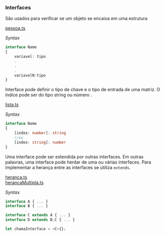 ### Interfaces

São usados para verificar se um objeto se encaixa em uma estrutura

[pessoa.ts](pessoa.ts)  

*Syntax*
```typescript
interface Name
{
    variavel: tipo
    .
    .
    .
    variavelN:tipo
}
```

Interface pode definir o tipo de chave e o tipo de entrada de uma matriz. O índice pode ser do tipo string ou número .

[lista.ts](lista.ts)  

*Syntax*
```typescript
interface Name
{
    [index: number]: string
    //ou
    [index: string]: number
}
```
Uma interface pode ser estendida por outras interfaces. Em outras palavras, uma interface pode herdar de uma ou  várias interfaces.
Para implementar a herança entre as interfaces se utiliza `extends`.

[heranca.ts](heranca.ts)  
[herancaMultipla.ts](herancaMultipla.ts)  
 
*Syntax*
```typescript
interface A { ... }
interface B { ... }

interface C extends A { ... }
interface D extends B,C { ... }

let chamaInterface = <C>{};

```

